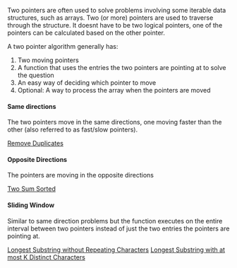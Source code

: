 Two pointers are often used to solve problems involving some iterable data structures, such as arrays. Two (or more) pointers are used to traverse through the structure. It doesnt have to be two logical pointers, one of the pointers can be calculated based on the other pointer.

A two pointer algorithm generally has:
1. Two moving pointers
2. A function that uses the entries the two pointers are pointing at to solve the question
3. An easy way of deciding which pointer to move
4. Optional: A way to process the array when the pointers are moved

#### Same directions
The two pointers move in the same directions, one moving faster than the other (also referred to as fast/slow pointers).

[Remove Duplicates](Remove_Duplicates.md)

#### Opposite Directions
The pointers are moving in the opposite directions

[Two Sum Sorted](Two_Sum_Sorted.md)

#### Sliding Window
Similar to same direction problems but the function executes on the entire interval between two pointers instead of just the two entries the pointers are pointing at.

[Longest Substring without Repeating Characters](tp/Longest_Substring_wo_Repeats)
[Longest Substring with at most K Distinct Characters](tp/Longest_Substring_w_K_Distinct)

